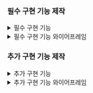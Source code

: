 ### 필수 구현 기능 제작
<details>
<summary> 필수 구현 기능 </summary>
    
    #과제목표
    
    - 한 사람 당 본인을 대표할 수 있는 이미지를 필요한 만큼 준비해주세요.
    - 모든 카드 매칭 성공 시, 팀원들의 이름 및 사진 한 눈에 보여주기 / 실패 시 실패를 알리는 문구 노출
    - 추가 기능 구현을 살펴보고 게임에 여러 요소를 더하여 우리만의 게임을 제작해봅시다.
    
    # 역할분담
    
    1. 이준영 : StartScene, Audio(시작 화면, 화면 전환)
    2. 한예준 : Card (랜덤 이미지 삽입)
    3. 최홍진 : UI (시간 측정, 게임 종료 UI)
    4. 송치웅 : GameManager (게임 진행에 필요한 C# 작성)
    5. 윤지민 : Board (카드 랜덤 배치 및 뒤집기, 파괴)

</details>

<details>
<summary>필수 구현 기능 와이어프레임</summary>

![image](https://github.com/user-attachments/assets/a8869c53-8fb4-42c1-820a-92e9af98c90b)

</details>




### 추가 구현 기능 제작
<details>
<summary> 추가 구현 기능 </summary>
    
    # 1. 추가 구현 기능 기획
    
    - 난이도 시스템 구현
        - 1스테이지: 12장 (3x4)
        - 2스테이지: 16장 (4x4)
        - 3스테이지: 20장 (5x4)
        - 히든 스테이지: 20장 (5x4), 중간에 화면 가리는 오브젝트 출현
    - 스테이지 클리어 시 아바타 및 사진 UI표시
    - 기존 클리어 UI → 히든 스테이지 클리어 UI로 변경
    - 게임 연출 추가
    - 각종 행동에 사운드 삽입
    
    # 2. 역할분담
    
    ### 2-1. 게임에 필요한 매니저 생성
    
    **게임 매니저 추가기능 작성 (송치웅)**
    
    - 난이도 시스템 추가 (정보 값을 저장하여 다른 씬으로 전달)
    - 각 스테이지에 60초 시간 제한 추가
    - 게임 오버 시 점수와 스테이지 표기 추가
    
    **버튼 매니저 추가 (이준영)**
    
    - 스테이지 이동 버튼, 게임 재시작 버튼 등 일괄 관리
    
    **사운드 매니저 추가 (이준영)**
    
    - 카드를 클릭하거나 뒤집을 때, 게임이 시작될 때, 진행 중 성공 또는 실패 시 효과음을 삽입
    - 타이머 시간이 촉박할 때, 게이머에게 경고하는 배경 음악으로 변경
    
    ### 2-2. 게임에 연출 (한예준)
    
    **카드가 뒤집어지는 모습을 애니메이션으로 추가**
    
    - 카드를 클릭했을 때 애니메이션으로 Y축을 180도 회전
    - 두 카드의 사진이 서로 같을 시 회전하며 소멸하는 애니메이션 추가
    - 두 카드의 사진이 서로 다를 시
    
    ### 2-3. 스테이지 or 난이도 추가하기 **(윤지민)**
    
    **카드의 개수가 늘어난 더 어려운 스테이지 구현**
    
    - 난이도 변수를 가져와 1줄씩 추가
    - 1스테이지: 12장 (3×4) 이준영님 사진추가
    - 2스테이지: 16장 (4×4) 한예준님, 윤지민님 사진추가
    - 3스테이지: 20장 (5×4) 최홍진님, 송치웅님 사진추가
    
    **스테이지 선택, 구분 가능한 화면 제작 (최홍진)**
    
    - 와이어 프레임 기반으로 UI제작
    
    ### **2-4.히든 스테이지 구현하기**
    
    **해금 조건  : 스테이지3을 20초 이상 남기고 클리어 (이준영)**
    
    - 3스테이지 클리어시 20초 조건을 확인하여 만족 못할시 난이도 변수값 - / 만족시 해금
    
    **기본 베이스 스테이지 3에 중간 중간에 화면을 가리는 오브젝트 출현. (최홍진)**
    
    - 잉크(커지고 점점 사라지는 효과)프리팹 생성

</details>

<details>
<summary>추가 구현 기능 와이어프레임</summary>

![image (1)](https://github.com/user-attachments/assets/9bce4bca-68ec-476e-b479-f991524d396f)

[FigJam 링크](https://www.figma.com/board/kqfsLfo242uS1RmSHz0248/Welcome-to-FigJam?node-id=0-1&p=f&t=LT1XHxGTUypk7tS4-0)

</details>


























